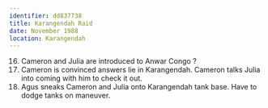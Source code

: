 ```yaml
---
identifier: dd837738
title: Karangendah Raid
date: November 1988
location: Karangendah
---
```


16. Cameron and Julia are introduced to Anwar Congo ?
17. Cameron is convinced answers lie in Karangendah. Cameron talks Julia
    into coming with him to check it out.
18. Agus sneaks Cameron and Julia onto Karangendah tank base. Have to
    dodge tanks on maneuver.
